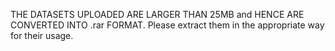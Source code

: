 THE DATASETS UPLOADED ARE LARGER THAN 25MB and HENCE ARE CONVERTED INTO .rar FORMAT. Please extract them in the appropriate way for their usage.